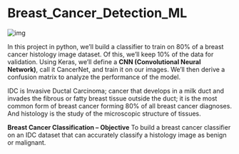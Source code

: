 # Breast_Cancer_Detection_ML

![img](https://github.com/0-0Dibakar/Breast_Cancer_Detection_ML/assets/106139442/e9262ec5-685d-4f65-8730-63de8c197245)

In this project in python, we’ll build a classifier to train on 80% of a breast cancer histology image dataset. Of this, we’ll keep 10% of the data for validation. Using Keras, we’ll define a **CNN (Convolutional Neural Network)**, call it CancerNet, and train it on our images. We’ll then derive a confusion matrix to analyze the performance of the model.

IDC is Invasive Ductal Carcinoma; cancer that develops in a milk duct and invades the fibrous or fatty breast tissue outside the duct; it is the most common form of breast cancer forming 80% of all breast cancer diagnoses. And histology is the study of the microscopic structure of tissues.

**Breast Cancer Classification – Objective**
To build a breast cancer classifier on an IDC dataset that can accurately classify a histology image as benign or malignant.
